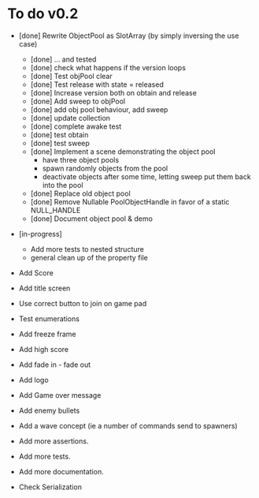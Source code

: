 ﻿# To do v0.2

* [done] Rewrite ObjectPool as SlotArray (by simply inversing the use case)
    - [done] ... and tested
    - [done] check what happens if the version loops
    - [done] Test objPool clear
    - [done] Test release with state = released
    - [done] Increase version both on obtain and release
    - [done] Add sweep to objPool
    - [done] add obj pool behaviour, add sweep
    - [done] update collection 
    - [done] complete awake test
    - [done] test obtain
    - [done] test sweep
    - [done] Implement a scene demonstrating the object pool
        - have three object pools
        - spawn randomly objects from the pool
        - deactivate objects after some time, letting sweep put them back into the pool
    - [done] Replace old object pool
    - [done] Remove Nullable PoolObjectHandle in favor of a static NULL_HANDLE
    - [done] Document object pool & demo

* [in-progress]
    - Add more tests to nested structure
    - general clean up of the property file      
    
* Add Score
* Add title screen 
* Use correct button to join on game pad
* Test enumerations
* Add freeze frame
* Add high score
* Add fade in - fade out
* Add logo
* Add Game over message
* Add enemy bullets 
* Add a wave concept (ie a number of commands send to spawners) 
* Add more assertions.
* Add more tests.
* Add more documentation.
* Check Serialization